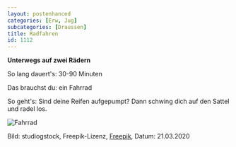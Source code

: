 ```yaml
---
layout: postenhanced
categories: [Erw, Jug]
subcategories: [Draussen]
title: Radfahren
id: 1112
---
```

**Unterwegs auf zwei Rädern**

So lang dauert's: 30-90 Minuten

Das brauchst du: ein Fahrrad

So geht's: Sind deine Reifen aufgepumpt? Dann schwing dich auf den Sattel und radel los.

![Fahrrad](https://image.freepik.com/vektoren-kostenlos/junger-mann-auf-fahrradcharakter_24877-56521.jpg)

Bild: studiogstock, Freepik-Lizenz, [Freepik](https://de.freepik.com/vektoren-kostenlos/junger-mann-auf-fahrradcharakter_5825533.htm#page=1&query=Fahrrad&position=36), Datum: 21.03.2020
